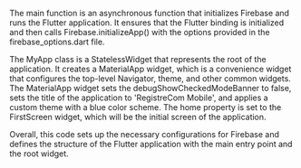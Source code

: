 


The main function is an asynchronous function that initializes Firebase and runs the Flutter application. It ensures that the Flutter binding is initialized and then calls Firebase.initializeApp() with the options provided in the firebase_options.dart file.

The MyApp class is a StatelessWidget that represents the root of the application. It creates a MaterialApp widget, which is a convenience widget that configures the top-level Navigator, theme, and other common widgets. The MaterialApp widget sets the debugShowCheckedModeBanner to false, sets the title of the application to 'RegistreCom Mobile', and applies a custom theme with a blue color scheme. The home property is set to the FirstScreen widget, which will be the initial screen of the application.

Overall, this code sets up the necessary configurations for Firebase and defines the structure of the Flutter application with the main entry point and the root widget.
